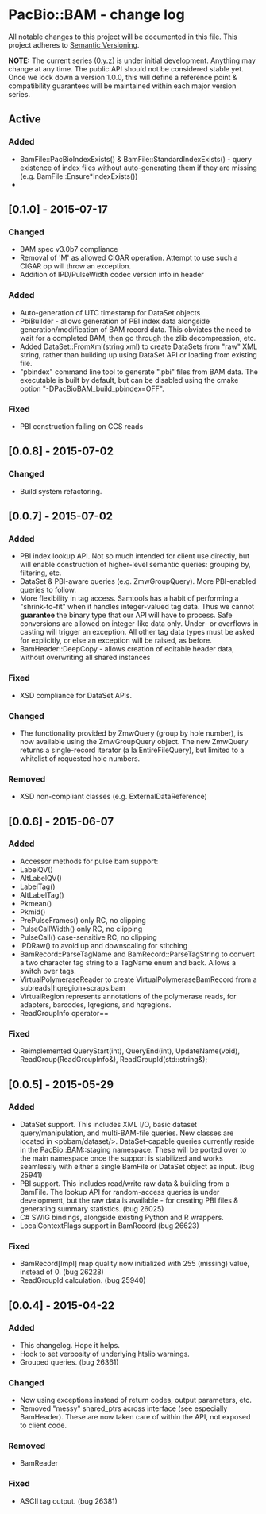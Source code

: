 # PacBio::BAM - change log

All notable changes to this project will be documented in this file.
This project adheres to [Semantic Versioning](http://semver.org/). 

**NOTE:** The current series (0.y.z) is under initial development. Anything may change at any time. 
The public API should not be considered stable yet. Once we lock down a version 1.0.0, this will 
define a reference point & compatibility guarantees will be maintained within each major version 
series.


## Active

### Added 
- BamFile::PacBioIndexExists() & BamFile::StandardIndexExists() - query existence of index files without
auto-generating them if they are missing (e.g. BamFile::Ensure*IndexExists())
- 

## [0.1.0] - 2015-07-17

### Changed
- BAM spec v3.0b7 compliance
 - Removal of 'M' as allowed CIGAR operation. Attempt to use such a CIGAR op will throw an exception.
 - Addition of IPD/PulseWidth codec version info in header
  
### Added
- Auto-generation of UTC timestamp for DataSet objects
- PbiBuilder - allows generation of PBI index data alongside generation/modification of BAM record
data. This obviates the need to wait for a completed BAM, then go through the zlib decompression, etc.
- Added DataSet::FromXml(string xml) to create DataSets from "raw" XML string, rather than building up 
using DataSet API or loading from existing file.
- "pbindex" command line tool to generate ".pbi" files from BAM data. The executable is built by default, 
but can be disabled using the cmake option "-DPacBioBAM_build_pbindex=OFF".
  
### Fixed
- PBI construction failing on CCS reads

## [0.0.8] - 2015-07-02

### Changed
- Build system refactoring.

## [0.0.7] - 2015-07-02

### Added
- PBI index lookup API. Not so much intended for client use directly, but will enable construction of
  higher-level semantic queries: grouping by, filtering, etc.
- DataSet & PBI-aware queries (e.g. ZmwGroupQuery). More PBI-enabled queries to follow.
- More flexibility in tag access. Samtools has a habit of performing a "shrink-to-fit" when it handles
  integer-valued tag data. Thus we cannot **guarantee** the binary type that our API will have to process.
  Safe conversions are allowed on integer-like data only. Under- or overflows in casting will trigger an 
  exception. All other tag data types must be asked for explicitly, or else an exception will be raised, 
  as before.
- BamHeader::DeepCopy - allows creation of editable header data, without overwriting all shared instances

### Fixed
- XSD compliance for DataSet APIs.

### Changed
- The functionality provided by ZmwQuery (group by hole number), is now available using the ZmwGroupQuery
  object. The new ZmwQuery returns a single-record iterator (a la EntireFileQuery), but limited to a whitelist 
  of requested hole numbers.

### Removed
- XSD non-compliant classes (e.g. ExternalDataReference)

## [0.0.6] - 2015-06-07

### Added

- Accessor methods for pulse bam support:
 - LabelQV()
 - AltLabelQV()
 - LabelTag()
 - AltLabelTag()
 - Pkmean()
 - Pkmid()
 - PrePulseFrames() only RC, no clipping
 - PulseCallWidth() only RC, no clipping
 - PulseCall() case-sensitive RC, no clipping
 - IPDRaw() to avoid up and downscaling for stitching
- BamRecord::ParseTagName and BamRecord::ParseTagString to convert a two 
  character tag string to a TagName enum and back. Allows a switch over tags.
- VirtualPolymeraseReader to create VirtualPolymeraseBamRecord from a 
  subreads|hqregion+scraps.bam
- VirtualRegion represents annotations of the polymerase reads, for adapters, 
  barcodes, lqregions, and hqregions.
- ReadGroupInfo operator== 

### Fixed

- Reimplemented QueryStart(int), QueryEnd(int), UpdateName(void), 
  ReadGroup(ReadGroupInfo&), ReadGroupId(std::string&);

## [0.0.5] - 2015-05-29

### Added

- DataSet support. This includes XML I/O, basic dataset query/manipulation, and multi-BAM-file 
  queries. New classes are located in <pbbam/dataset/>. DataSet-capable queries currently reside in the 
  PacBio::BAM::staging namespace. These will be ported over to the main namespace once the support is 
  stabilized and works seamlessly with either a single BamFile or DataSet object as input. (bug 25941)
- PBI support. This includes read/write raw data & building from a BamFile. The lookup API for 
  random-access queries is under development, but the raw data is available - for creating PBI files & 
  generating summary statistics. (bug 26025)
- C# SWIG bindings, alongside existing Python and R wrappers.
- LocalContextFlags support in BamRecord (bug 26623)

### Fixed

- BamRecord[Impl] map quality now  initialized with 255 (missing) value, instead of 0. (bug 26228)
- ReadGroupId calculation. (bug 25940)
  
## [0.0.4] - 2015-04-22

### Added

- This changelog. Hope it helps.
- Hook to set verbosity of underlying htslib warnings.
- Grouped queries. (bug 26361)

### Changed

- Now using exceptions instead of return codes, output parameters, etc.
- Removed "messy" shared_ptrs across interface (see especially BamHeader). These are now taken care of within the API, not exposed to client code.

### Removed

- BamReader 

### Fixed

- ASCII tag output. (bug 26381)

